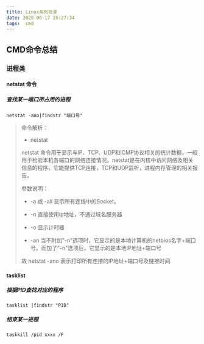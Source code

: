 ```yaml
---
title: Linux系列目录
date: 2020-06-17 15:27:34
tags:  cmd
---
```


## CMD命令总结

### 进程类

#### netstat 命令

##### 查找某一端口所占用的进程

```
netstat -ano|findstr "端口号"
```

>命令解析：
>
>- netstat 
>
>netstat 命令用于显示与IP、TCP、UDP和ICMP协议相关的统计数据，一般用于检验本机各端口的网络连接情况。netstat是在内核中访问网络及相关信息的程序，它能提供TCP连接，TCP和UDP监听，进程内存管理的相关报告。
>
>参数说明：
>
>- -a 或 -all 显示所有连线中的Socket。
>- -n 直接使用ip地址，不通过域名服务器
>- -o 显示计时器
>
>- -an 当不附加"-n"选项时，它显示的是本地计算机的netbios名字+端口号。而加了"-n"选项后，它显示的是本地IP地址+端口号
>
>故 netstat -ano 表示打印所有连接的IP地址+端口号及链接时间



#### tasklist

##### 根据PID查找对应的程序

```
tasklist |findstr "PID"
```

##### 结束某一进程

```
taskkill /pid xxxx /F
```



